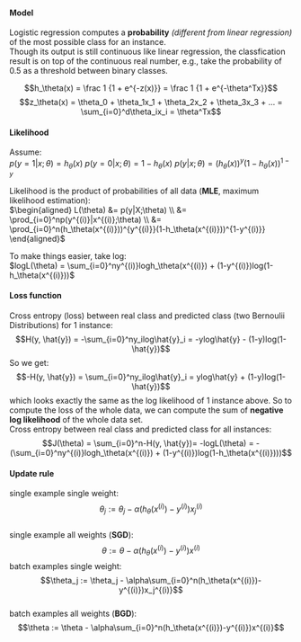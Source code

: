 #### Model  
Logistic regression computes a __probability__ _(different from linear regression)_ of the most possible class for an instance.  
Though its output is still continuous like linear regression, the classfication result is on top of the continuous real number, e.g., take the probability of 0.5 as a threshold between binary classes.  

$$h_\theta(x) = \frac 1 {1 + e^{-z(x)}} = \frac 1 {1 + e^{-\theta^Tx}}$$
$$z_\theta(x) = \theta_0 + \theta_1x_1 + \theta_2x_2 + \theta_3x_3 + ... = \sum_{i=0}^d\theta_ix_i = \theta^Tx$$   

#### Likelihood  
Assume:  
$p(y=1|x;\theta) = h_\theta(x)$
$p(y=0|x;\theta) = 1 - h_\theta(x)$
$p(y|x;\theta) = (h_\theta(x))^y(1-h_\theta(x))^{1-y}$

Likelihood is the product of probabilities of all data (__MLE__, maximum likelihood estimation):  
$\begin{aligned}
L(\theta) &= p(y|X;\theta) \\
          &= \prod_{i=0}^np(y^{(i)}|x^{(i)};\theta) \\
          &= \prod_{i=0}^n(h_\theta(x^{(i)}))^{y^{(i)}}(1-h_\theta(x^{(i)}))^{1-y^{(i)}}
\end{aligned}$

To make things easier, take log:  
$logL(\theta) = \sum_{i=0}^ny^{(i)}logh_\theta(x^{(i)}) + (1-y^{(i)})log(1-h_\theta(x^{(i)}))$

#### Loss function  
Cross entropy (loss) between real class and predicted class (two Bernoulii Distributions) for 1 instance:  
$$H(y, \hat{y}) = -\sum_{i=0}^ny_ilog\hat{y}_i = -ylog\hat{y} - (1-y)log(1-\hat{y})$$
So we get:  
$$-H(y, \hat{y}) = \sum_{i=0}^ny_ilog\hat{y}_i = ylog\hat{y} + (1-y)log(1-\hat{y})$$
which looks exactly the same as the log likelihood of 1 instance above. So to compute the loss of the whole data, we can compute the sum of __negative log likelihood__ of the whole data set.  
Cross entropy between real class and predicted class for all instances:  
$$J(\theta) = \sum_{i=0}^n-H(y, \hat{y})= -logL(\theta) = -(\sum_{i=0}^ny^{(i)}logh_\theta(x^{(i)}) + (1-y^{(i)})log(1-h_\theta(x^{(i)})))$$

#### Update rule  
single example single weight:  
$$\theta_j := \theta_j - \alpha(h_\theta(x^{(i)})-y^{(i)})x_j^{(i)}$$  
single example all weights (__SGD__):  
$$\theta := \theta - \alpha(h_\theta(x^{(i)})-y^{(i)})x^{(i)}$$
batch examples single weight:  
$$\theta_j := \theta_j - \alpha\sum_{i=0}^n(h_\theta(x^{(i)})-y^{(i)})x_j^{(i)}$$  
batch examples all weights (__BGD__):  
$$\theta := \theta - \alpha\sum_{i=0}^n(h_\theta(x^{(i)})-y^{(i)})x^{(i)}$$